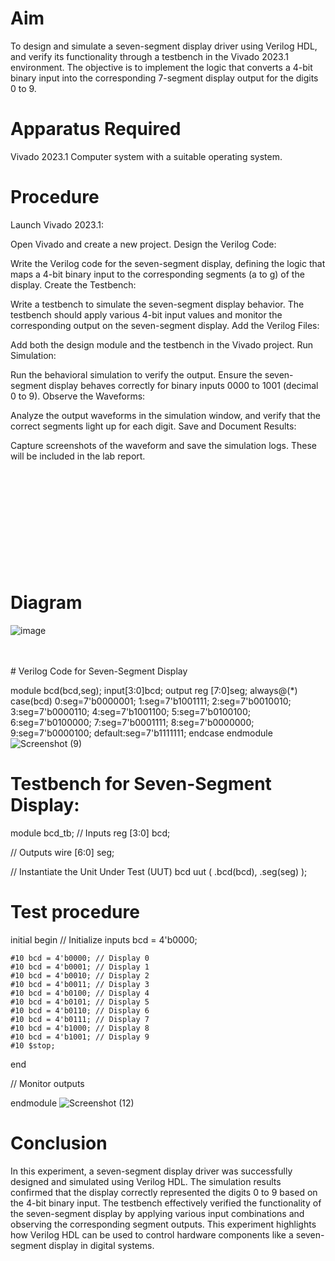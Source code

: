 # Aim
To design and simulate a seven-segment display driver using Verilog HDL, and verify its functionality through a testbench in the Vivado 2023.1 environment. The objective is to implement the logic that converts a 4-bit binary input into the corresponding 7-segment display output for the digits 0 to 9.

# Apparatus Required
Vivado 2023.1
Computer system with a suitable operating system.

# Procedure

Launch Vivado 2023.1:

Open Vivado and create a new project.
Design the Verilog Code:

Write the Verilog code for the seven-segment display, defining the logic that maps a 4-bit binary input to the corresponding segments (a to g) of the display.
Create the Testbench:

Write a testbench to simulate the seven-segment display behavior. The testbench should apply various 4-bit input values and monitor the corresponding output on the seven-segment display.
Add the Verilog Files:

Add both the design module and the testbench in the Vivado project.
Run Simulation:

Run the behavioral simulation to verify the output. Ensure the seven-segment display behaves correctly for binary inputs 0000 to 1001 (decimal 0 to 9).
Observe the Waveforms:

Analyze the output waveforms in the simulation window, and verify that the correct segments light up for each digit.
Save and Document Results:

Capture screenshots of the waveform and save the simulation logs. These will be included in the lab report.
<br>
<br>
<br>
<br>
<br>
<br>
<br>
<br>
<br>
<br>
<br>

# Diagram
![image](https://github.com/user-attachments/assets/d7ecb419-906e-4e3b-9b82-f86ced4f364a)

<br>
<br>
# Verilog Code for Seven-Segment Display

module bcd(bcd,seg);
input[3:0]bcd;
output reg [7:0]seg;
always@(*)
case(bcd)
  0:seg=7'b0000001;
  1:seg=7'b1001111;
  2:seg=7'b0010010;
  3:seg=7'b0000110;
  4:seg=7'b1001100;
  5:seg=7'b0100100;
  6:seg=7'b0100000;
  7:seg=7'b0001111;
  8:seg=7'b0000000;
  9:seg=7'b0000100;
default:seg=7'b1111111;
endcase
endmodule
![Screenshot (9)](https://github.com/user-attachments/assets/43bd3be7-0f79-4128-ba9c-e124c9ac8ec6)



# Testbench for Seven-Segment Display:

module bcd_tb; // Inputs 
reg [3:0] bcd;

// Outputs
wire [6:0] seg;

// Instantiate the Unit Under Test (UUT)
bcd uut (
    .bcd(bcd),
    .seg(seg)
);

# Test procedure
initial begin
    // Initialize inputs
    bcd = 4'b0000;

    #10 bcd = 4'b0000; // Display 0
    #10 bcd = 4'b0001; // Display 1
    #10 bcd = 4'b0010; // Display 2
    #10 bcd = 4'b0011; // Display 3
    #10 bcd = 4'b0100; // Display 4
    #10 bcd = 4'b0101; // Display 5
    #10 bcd = 4'b0110; // Display 6
    #10 bcd = 4'b0111; // Display 7
    #10 bcd = 4'b1000; // Display 8
    #10 bcd = 4'b1001; // Display 9
    #10 $stop;
end

// Monitor outputs

endmodule
![Screenshot (12)](https://github.com/user-attachments/assets/379de5d5-d59b-46ee-abd9-5079a4764299)

# Conclusion
In this experiment, a seven-segment display driver was successfully designed and simulated using Verilog HDL. The simulation results confirmed that the display correctly represented the digits 0 to 9 based on the 4-bit binary input. The testbench effectively verified the functionality of the seven-segment display by applying various input combinations and observing the corresponding segment outputs. This experiment highlights how Verilog HDL can be used to control hardware components like a seven-segment display in digital systems.
